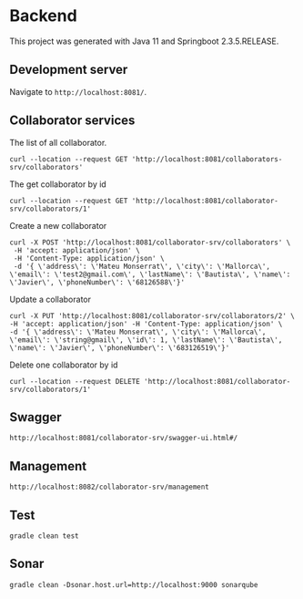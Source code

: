# Backend

This project was generated with Java 11 and Springboot 2.3.5.RELEASE.

## Development server

Navigate to `http://localhost:8081/`.

## Collaborator services

The list of all collaborator.

```
curl --location --request GET 'http://localhost:8081/collaborators-srv/collaborators'
```

The get collaborator by id

```
curl --location --request GET 'http://localhost:8081/collaborator-srv/collaborators/1'
```

Create a new collaborator

```
curl -X POST 'http://localhost:8081/collaborator-srv/collaborators' \
 -H 'accept: application/json' \
 -H 'Content-Type: application/json' \ 
 -d '{ \'address\': \'Mateu Monserrat\', \'city\': \'Mallorca\', \'email\': \'test2@gmail.com\', \'lastName\': \'Bautista\', \'name\': \'Javier\', \'phoneNumber\': \'68126588\'}'
```

Update a collaborator

```
curl -X PUT 'http://localhost:8081/collaborator-srv/collaborators/2' \  
-H 'accept: application/json' -H 'Content-Type: application/json' \ 
-d '{ \'address\': \'Mateu Monserrat\', \'city\': \'Mallorca\', \'email\': \'string@gmail\', \'id\': 1, \'lastName\': \'Bautista\', \'name\': \'Javier\', \'phoneNumber\': \'683126519\'}'
```

Delete one collaborator by id

```
curl --location --request DELETE 'http://localhost:8081/collaborator-srv/collaborators/1'
```

## Swagger
```
http://localhost:8081/collaborator-srv/swagger-ui.html#/
```
## Management
```
http://localhost:8082/collaborator-srv/management
```
## Test
```
gradle clean test
```
## Sonar
```
gradle clean -Dsonar.host.url=http://localhost:9000 sonarqube
```

